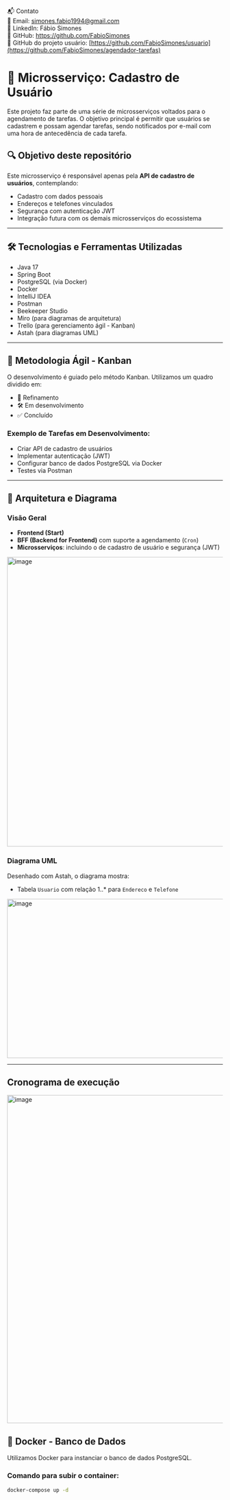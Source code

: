 📬 Contato </br>
📧 Email: simones.fabio1994@gmail.com </br>
💼 LinkedIn: Fábio Simones </br>
🐙 GitHub: https://github.com/FabioSimones </br>
🐙 GitHub do projeto usuário: [https://github.com/FabioSimones/usuario](https://github.com/FabioSimones/agendador-tarefas) </br>

# 📌 Microsserviço: Cadastro de Usuário

Este projeto faz parte de uma série de microsserviços voltados para o agendamento de tarefas. O objetivo principal é permitir que usuários se cadastrem e possam agendar tarefas, 
sendo notificados por e-mail com uma hora de antecedência de cada tarefa.

## 🔍 Objetivo deste repositório

Este microsserviço é responsável apenas pela **API de cadastro de usuários**, contemplando:
- Cadastro com dados pessoais
- Endereços e telefones vinculados
- Segurança com autenticação JWT
- Integração futura com os demais microsserviços do ecossistema

---

## 🛠️ Tecnologias e Ferramentas Utilizadas

- Java 17
- Spring Boot
- PostgreSQL (via Docker)
- Docker
- IntelliJ IDEA
- Postman
- Beekeeper Studio
- Miro (para diagramas de arquitetura)
- Trello (para gerenciamento ágil - Kanban)
- Astah (para diagramas UML)

---

## 🚀 Metodologia Ágil - Kanban

O desenvolvimento é guiado pelo método Kanban. Utilizamos um quadro dividido em:
- 📌 Refinamento
- 🛠️ Em desenvolvimento
- ✅ Concluído

### Exemplo de Tarefas em Desenvolvimento:
- Criar API de cadastro de usuários
- Implementar autenticação (JWT)
- Configurar banco de dados PostgreSQL via Docker
- Testes via Postman

---

## 🧩 Arquitetura e Diagrama

### Visão Geral
- **Frontend (Start)**
- **BFF (Backend for Frontend)** com suporte a agendamento (`Cron`)
- **Microsserviços**: incluindo o de cadastro de usuário e segurança (JWT)

<img width="1171" height="675" alt="image" src="https://github.com/user-attachments/assets/52bb93fb-2bf6-47f2-999e-e436b7acba35" />


### Diagrama UML
Desenhado com Astah, o diagrama mostra:
- Tabela `Usuario` com relação 1..* para `Endereco` e `Telefone`

<img width="595" height="371" alt="image" src="https://github.com/user-attachments/assets/a415a487-7113-469c-b7af-69d87008a999" />

---

## Cronograma de execução

<img width="578" height="765" alt="image" src="https://github.com/user-attachments/assets/3b462f37-fd98-4bd4-a95c-c395886e18a0" />


## 🐳 Docker - Banco de Dados

Utilizamos Docker para instanciar o banco de dados PostgreSQL.

### Comando para subir o container:
```bash
docker-compose up -d


